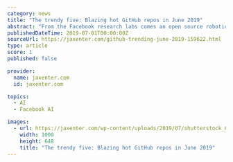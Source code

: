 ```yaml
---
category: news
title: "The trendy five: Blazing hot GitHub repos in June 2019"
abstract: "From the Facebook research labs comes an open source robotics research platform. Say hello to PyRobot! PyRobot is a “light weight, high-level interface which provides hardware independent APIs for robot manipulation and navigation”. Check out the ..."
publishedDateTime: 2019-07-01T00:00:00Z
sourceUrl: https://jaxenter.com/github-trending-june-2019-159622.html
type: article
score: 1
published: false

provider:
  name: jaxenter.com
  id: jaxenter.com

topics:
  - AI
  - Facebook AI

images:
  - url: https://jaxenter.com/wp-content/uploads/2019/07/shutterstock_665203357.jpg
    width: 1000
    height: 648
    title: "The trendy five: Blazing hot GitHub repos in June 2019"
---
```

